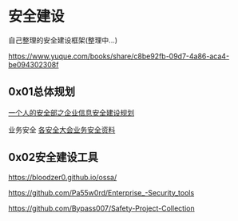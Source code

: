 # 安全建设

自己整理的安全建设框架(整理中...)

https://www.yuque.com/books/share/c8be92fb-09d7-4a86-aca4-be094302308f

## 0x01总体规划
[一个人的安全部之企业信息安全建设规划](https://www.freebuf.com/articles/es/184078.html)

业务安全
[各安全大会业务安全资料](https://github.com/Tkid3/Operational-Security)

## 0x02安全建设工具

https://bloodzer0.github.io/ossa/

https://github.com/Pa55w0rd/Enterprise_-Security_tools

https://github.com/Bypass007/Safety-Project-Collection

